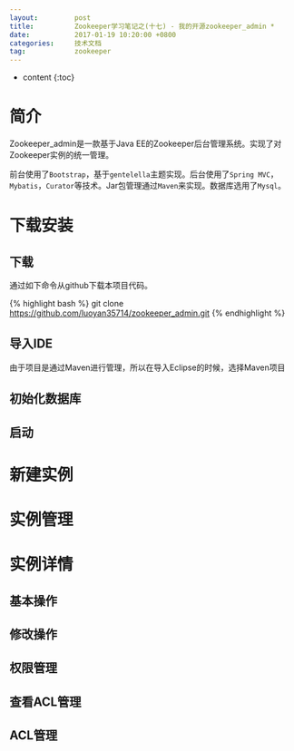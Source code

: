```yaml
---
layout:			post
title:			Zookeeper学习笔记之(十七) - 我的开源zookeeper_admin *
date:			2017-01-19 10:20:00 +0800
categories:		技术文档
tag:			zookeeper
---
```


* content
{:toc}


简介
==================

Zookeeper_admin是一款基于Java EE的Zookeeper后台管理系统。实现了对Zookeeper实例的统一管理。

前台使用了`Bootstrap`，基于`gentelella`主题实现。后台使用了`Spring MVC`，`Mybatis`，`Curator`等技术。Jar包管理通过`Maven`来实现。数据库选用了`Mysql`。

下载安装
==================

下载
------------------

通过如下命令从github下载本项目代码。

{% highlight bash %}
git clone https://github.com/luoyan35714/zookeeper_admin.git
{% endhighlight %}

导入IDE
------------------

由于项目是通过Maven进行管理，所以在导入Eclipse的时候，选择Maven项目


初始化数据库
------------------

启动
------------------

新建实例
==================

实例管理
==================

实例详情
==================

基本操作
------------------

修改操作
------------------

权限管理
------------------

查看ACL管理
------------------

ACL管理
------------------

<br />
<br />

